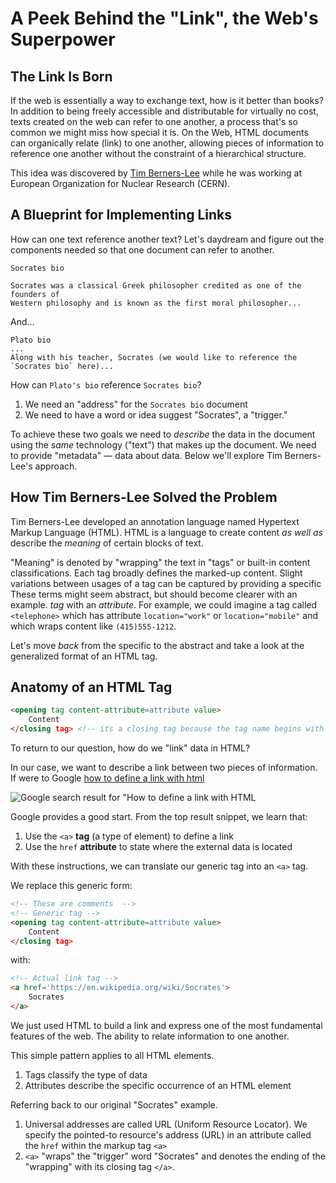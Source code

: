 # A Peek Behind the "Link", the Web's Superpower

## The Link Is Born

If the web is essentially a way to exchange text, how is it better than books?
In addition to being freely accessible and distributable for virtually no cost,
texts created on the web can refer to one another, a process that's so common
we might miss how special it is. On the Web, HTML documents can organically
relate (link) to one another, allowing pieces of information to reference one
another without the constraint of a hierarchical structure.

This idea was discovered by [Tim Berners-Lee][TBL] while he was working at
European Organization for Nuclear Research (CERN).

## A Blueprint for Implementing Links

How can one text reference another text? Let's daydream and figure out the
components needed so that one document can refer to another.

```
Socrates bio

Socrates was a classical Greek philosopher credited as one of the founders of
Western philosophy and is known as the first moral philosopher...
```

And...

```
Plato bio
...
Along with his teacher, Socrates (we would like to reference the `Socrates bio` here)...
```

How can `Plato's bio` reference `Socrates bio`?

1. We need an "address" for the `Socrates bio` document
2. We need to have a word or idea suggest "Socrates", a "trigger."

To achieve these two goals we need to _describe_ the data in the document using
the _same_ technology ("text") that makes up the document. We need to provide
"metadata" &mdash; data about data.  Below we'll explore Tim Berners-Lee's
approach.

## How Tim Berners-Lee Solved the Problem

Tim Berners-Lee developed an annotation language named Hypertext Markup
Language (HTML).  HTML is a language to create content _as well as_ describe
the _meaning_ of certain blocks of text.

"Meaning" is denoted by "wrapping" the text in "tags" or built-in content
classifications.  Each tag broadly defines the marked-up content. Slight
variations between usages of a tag can be captured by providing a specific
These terms might seem abstract, but should become clearer with an example.
_tag_ with an _attribute_. For example, we could imagine a tag called
`<telephone>` which has attribute `location="work"` or `location="mobile"` and
which wraps content like `(415)555-1212`.

Let's move _back_ from the specific to the abstract and take a look at the
generalized format of an HTML tag.

## Anatomy of an HTML Tag

```html
<opening tag content-attribute=attribute value>
    Content
</closing tag> <!-- its a closing tag because the tag name begins with a '/'. By the way, this is an HTML comment -->
```

To return to our question, how do we "link" data in HTML?

In our case, we want to describe a link between two pieces of information. If
were to Google [how to define a link with html]()

![Google search result for "How to define a link with HTML][search-result]

Google provides a good start. From the top result snippet, we learn that:

1. Use the `<a>` **tag** (a type of element) to define a link
2. Use the `href` **attribute** to state where the external data is located

With these instructions, we can translate our generic tag into an `<a>` tag.

We replace this generic form:

```html
<!-- These are comments  -->
<!-- Generic tag -->
<opening tag content-attribute=attribute value>
    Content
</closing tag>
```

with:

```html
<!-- Actual link tag -->
<a href='https://en.wikipedia.org/wiki/Socrates'>
    Socrates
</a>
```

We just used HTML to build a link and express one of the most fundamental
features of the web. The ability to relate information to one another.

This simple pattern applies to all HTML elements.

1. Tags classify the type of data
2. Attributes describe the specific occurrence of an HTML element

Referring back to our original "Socrates" example.

1. Universal addresses are called URL (Uniform Resource Locator). We specify
   the pointed-to resource's address (URL) in an attribute called the `href`
   within the markup tag `<a>`
2. `<a>` "wraps" the "trigger" word "Socrates" and denotes the ending of the
   "wrapping" with its closing tag `</a>`.


[TBL]: https://en.wikipedia.org/wiki/Tim_Berners-Lee
[search-result]: https://curriculum-content.s3.amazonaws.com/web-development/how-to-define-a-link-with-html.jpeg
